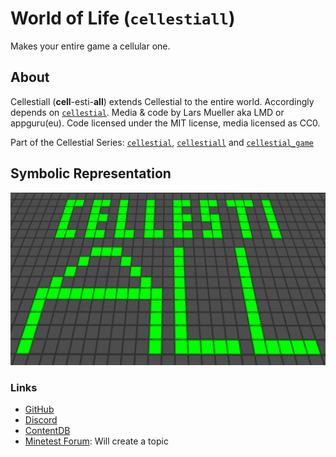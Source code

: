 # World of Life (`cellestiall`)

Makes your entire game a cellular one.

## About

Cellestiall (**cell**-esti-**all**) extends Cellestial to the entire world. Accordingly depends on [`cellestial`](https://github.com/appgurueu/cellestial). Media & code by Lars Mueller aka LMD or appguru(eu). Code licensed under the MIT license, media licensed as CC0. 

Part of the Cellestial Series: [`cellestial`](https://github.com/appgurueu/cellestial), [`cellestiall`](https://github.com/appgurueu/cellestiall) and [`cellestial_game`](https://github.com/appgurueu/cellestial_game)

## Symbolic Representation

![Screenshot](screenshot.png)

### Links

* [GitHub](https://github.com/appgurueu/cellestiall)
* [Discord](https://discordapp.com/invite/ysP74by)
* [ContentDB](https://content.minetest.net/packages/LMD/cellestiall)
* [Minetest Forum](): Will create a topic